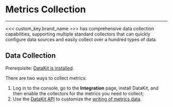 # Metrics Collection
---

<<< custom_key.brand_name >>> has comprehensive data collection capabilities, supporting multiple standard collectors that can quickly configure data sources and easily collect over a hundred types of data.

## Data Collection

Prerequisite: [DataKit is installed](../datakit/datakit-install.md).

There are two ways to collect metrics:

1. Log in to the console, go to the **Integration** page, install DataKit, and then enable the collectors for the metrics you need to collect;
2. Use the [DataKit API](../datakit/apis.md) to customize the [writing of metrics data](https://func.guance.com/doc/practice-write-data-via-datakit/).